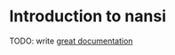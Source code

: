 # Introduction to nansi

TODO: write [great documentation](http://jacobian.org/writing/what-to-write/)
